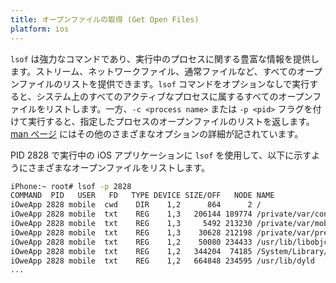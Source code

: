 ```yaml
---
title: オープンファイルの取得 (Get Open Files)
platform: ios
---
```


`lsof` は強力なコマンドであり、実行中のプロセスに関する豊富な情報を提供します。ストリーム、ネットワークファイル、通常ファイルなど、すべてのオープンファイルのリストを提供できます。`lsof` コマンドをオプションなしで実行すると、システム上のすべてのアクティブなプロセスに属するすべてのオープンファイルをリストします。一方、`-c <process name>` または `-p <pid>` フラグを付けて実行すると、指定したプロセスのオープンファイルのリストを返します。[man ページ](http://man7.org/linux/man-pages/man8/lsof.8.html "Man Page of lsof") にはその他のさまざまなオプションの詳細が記されています。

PID 2828 で実行中の iOS アプリケーションに `lsof` を使用して、以下に示すようにさまざまなオープンファイルをリストします。

```bash
iPhone:~ root# lsof -p 2828
COMMAND  PID   USER   FD   TYPE DEVICE SIZE/OFF   NODE NAME
iOweApp 2828 mobile  cwd    DIR    1,2      864      2 /
iOweApp 2828 mobile  txt    REG    1,3   206144 189774 /private/var/containers/Bundle/Application/F390A491-3524-40EA-B3F8-6C1FA105A23A/iOweApp.app/iOweApp
iOweApp 2828 mobile  txt    REG    1,3     5492 213230 /private/var/mobile/Containers/Data/Application/5AB3E437-9E2D-4F04-BD2B-972F6055699E/tmp/com.apple.dyld/iOweApp-6346DC276FE6865055F1194368EC73CC72E4C5224537F7F23DF19314CF6FD8AA.closure
iOweApp 2828 mobile  txt    REG    1,3    30628 212198 /private/var/preferences/Logging/.plist-cache.vqXhr1EE
iOweApp 2828 mobile  txt    REG    1,2    50080 234433 /usr/lib/libobjc-trampolines.dylib
iOweApp 2828 mobile  txt    REG    1,2   344204  74185 /System/Library/Fonts/AppFonts/ChalkboardSE.ttc
iOweApp 2828 mobile  txt    REG    1,2   664848 234595 /usr/lib/dyld
...
```
